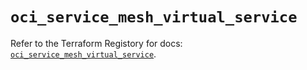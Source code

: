 # `oci_service_mesh_virtual_service`

Refer to the Terraform Registory for docs: [`oci_service_mesh_virtual_service`](https://registry.terraform.io/providers/oracle/oci/6.18.0/docs/resources/service_mesh_virtual_service).
